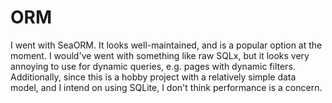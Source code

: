 # ORM

I went with SeaORM.
It looks well-maintained, and is a popular option at the moment.
I would've went with something like raw SQLx, but it looks very annoying to use for dynamic queries,
e.g. pages with dynamic filters.
Additionally, since this is a hobby project with a relatively simple data model, and I intend on using
SQLite, I don't think performance is a concern.
